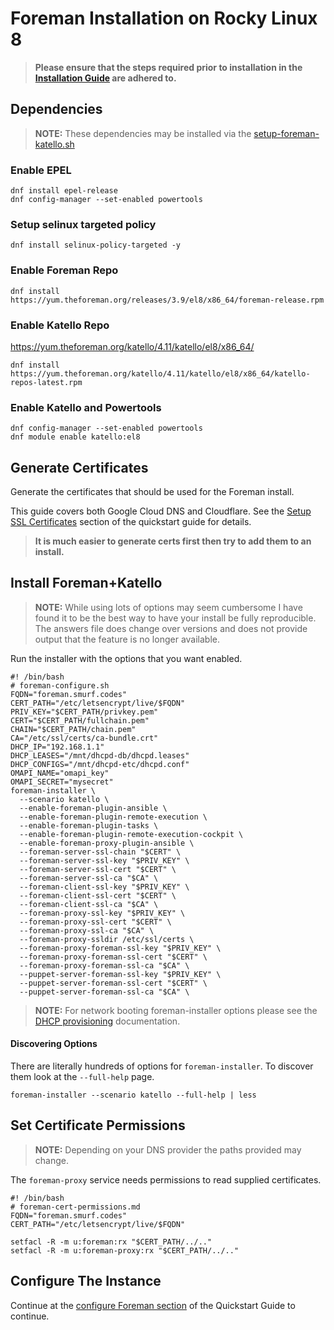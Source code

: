 # Foreman Installation on Rocky Linux 8

> **Please ensure that the steps required prior to installation in the [Installation Guide](./quickstart.md) are adhered to.**

## Dependencies

> **NOTE:** These dependencies may be installed via the [setup-foreman-katello.sh](scripts/foreman-install-dependencies.sh)

### Enable EPEL

```
dnf install epel-release
dnf config-manager --set-enabled powertools
```

### Setup selinux targeted policy

```
dnf install selinux-policy-targeted -y
```

### Enable Foreman Repo

```
dnf install https://yum.theforeman.org/releases/3.9/el8/x86_64/foreman-release.rpm
```

### Enable Katello Repo
https://yum.theforeman.org/katello/4.11/katello/el8/x86_64/
```
dnf install https://yum.theforeman.org/katello/4.11/katello/el8/x86_64/katello-repos-latest.rpm
```

### Enable Katello and Powertools

```
dnf config-manager --set-enabled powertools
dnf module enable katello:el8 
```
## Generate Certificates

Generate the certificates that should be used for the Foreman install.

This guide covers both Google Cloud DNS and Cloudflare. See the [Setup SSL Certificates](./quickstart.md#setup-ssl-certificates) section of the quickstart guide for details.

> **It is much easier to generate certs first then try to add them to an install.**

## Install Foreman+Katello

> **NOTE:** While using lots of options may seem cumbersome I have found it to be the best way to have your install be fully reproducible. The answers file does change over versions and does not provide output that the feature is no longer available.

Run the installer with the options that you want enabled.

```
#! /bin/bash
# foreman-configure.sh
FQDN="foreman.smurf.codes"
CERT_PATH="/etc/letsencrypt/live/$FQDN"
PRIV_KEY="$CERT_PATH/privkey.pem"
CERT="$CERT_PATH/fullchain.pem"
CHAIN="$CERT_PATH/chain.pem"
CA="/etc/ssl/certs/ca-bundle.crt"
DHCP_IP="192.168.1.1"
DHCP_LEASES="/mnt/dhcpd-db/dhcpd.leases"
DHCP_CONFIGS="/mnt/dhcpd-etc/dhcpd.conf"
OMAPI_NAME="omapi_key"
OMAPI_SECRET="mysecret"
foreman-installer \
  --scenario katello \
  --enable-foreman-plugin-ansible \
  --enable-foreman-plugin-remote-execution \
  --enable-foreman-plugin-tasks \
  --enable-foreman-plugin-remote-execution-cockpit \
  --enable-foreman-proxy-plugin-ansible \
  --foreman-server-ssl-chain "$CERT" \
  --foreman-server-ssl-key "$PRIV_KEY" \
  --foreman-server-ssl-cert "$CERT" \
  --foreman-server-ssl-ca "$CA" \
  --foreman-client-ssl-key "$PRIV_KEY" \
  --foreman-client-ssl-cert "$CERT" \
  --foreman-client-ssl-ca "$CA" \
  --foreman-proxy-ssl-key "$PRIV_KEY" \
  --foreman-proxy-ssl-cert "$CERT" \
  --foreman-proxy-ssl-ca "$CA" \
  --foreman-proxy-ssldir /etc/ssl/certs \
  --foreman-proxy-foreman-ssl-key "$PRIV_KEY" \
  --foreman-proxy-foreman-ssl-cert "$CERT" \
  --foreman-proxy-foreman-ssl-ca "$CA" \
  --puppet-server-foreman-ssl-key "$PRIV_KEY" \
  --puppet-server-foreman-ssl-cert "$CERT" \
  --puppet-server-foreman-ssl-ca "$CA" \
```

> **NOTE:** For network booting foreman-installer options please see the [DHCP provisioning](provisioning/dhcp.md) documentation.

#### Discovering Options

There are literally hundreds of options for `foreman-installer`. To discover them look at the `--full-help` page.

```
foreman-installer --scenario katello --full-help | less
```
## Set Certificate Permissions

> **NOTE:** Depending on your DNS provider the paths provided may change.

The `foreman-proxy` service needs permissions to read supplied certificates.

```
#! /bin/bash
# foreman-cert-permissions.md
FQDN="foreman.smurf.codes"
CERT_PATH="/etc/letsencrypt/live/$FQDN"

setfacl -R -m u:foreman:rx "$CERT_PATH/../.."
setfacl -R -m u:foreman-proxy:rx "$CERT_PATH/../.."
```

## Configure The Instance

Continue at the [configure Foreman section](quickstart.md#configure-foreman) of the Quickstart Guide to continue.
